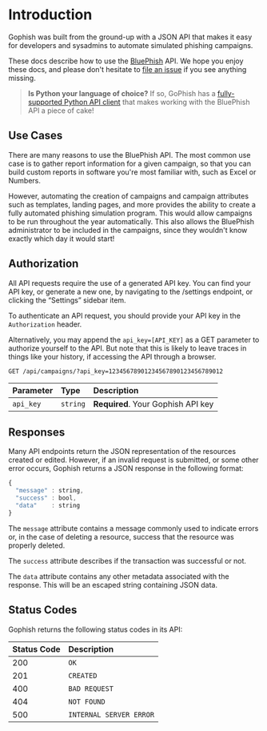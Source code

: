 # Introduction

Gophish was built from the ground-up with a JSON API that makes it easy for developers and sysadmins to automate simulated phishing campaigns.

These docs describe how to use the [BluePhish](https://bluestoneag.github.io/bluephish) API. We hope you enjoy these docs, and please don't hesitate to [file an issue](https://github.com/bluestoneag/bluephish/issues/new) if you see anything missing.


> **Is Python your language of choice?** If so, GoPhish has a [fully-supported Python API client](https://docs.getgophish.com/python-api-client/) that makes working with the BluePhish API a piece of cake!


## Use Cases

There are many reasons to use the BluePhish API. The most common use case is to gather report information for a given campaign, so that you can build custom reports in software you're most familiar with, such as Excel or Numbers.

However, automating the creation of campaigns and campaign attributes such as templates, landing pages, and more provides the ability to create a fully automated phishing simulation program. This would allow campaigns to be run throughout the year automatically. This also allows the BluePhish administrator to be included in the campaigns, since they wouldn't know exactly which day it would start!

## Authorization

All API requests require the use of a generated API key. You can find your API key, or generate a new one, by navigating to the /settings endpoint, or clicking the “Settings” sidebar item.

To authenticate an API request, you should provide your API key in the `Authorization` header.

Alternatively, you may append the `api_key=[API_KEY]` as a GET parameter to authorize yourself to the API. But note that this is likely to leave traces in things like your history, if accessing the API through a browser.

```http
GET /api/campaigns/?api_key=12345678901234567890123456789012
```

| Parameter | Type | Description |
| :--- | :--- | :--- |
| `api_key` | `string` | **Required**. Your Gophish API key |

## Responses

Many API endpoints return the JSON representation of the resources created or edited. However, if an invalid request is submitted, or some other error occurs, Gophish returns a JSON response in the following format:

```javascript
{
  "message" : string,
  "success" : bool,
  "data"    : string
}
```

The `message` attribute contains a message commonly used to indicate errors or, in the case of deleting a resource, success that the resource was properly deleted.

The `success` attribute describes if the transaction was successful or not.

The `data` attribute contains any other metadata associated with the response. This will be an escaped string containing JSON data.

## Status Codes

Gophish returns the following status codes in its API:

| Status Code | Description |
| :--- | :--- |
| 200 | `OK` |
| 201 | `CREATED` |
| 400 | `BAD REQUEST` |
| 404 | `NOT FOUND` |
| 500 | `INTERNAL SERVER ERROR` |
